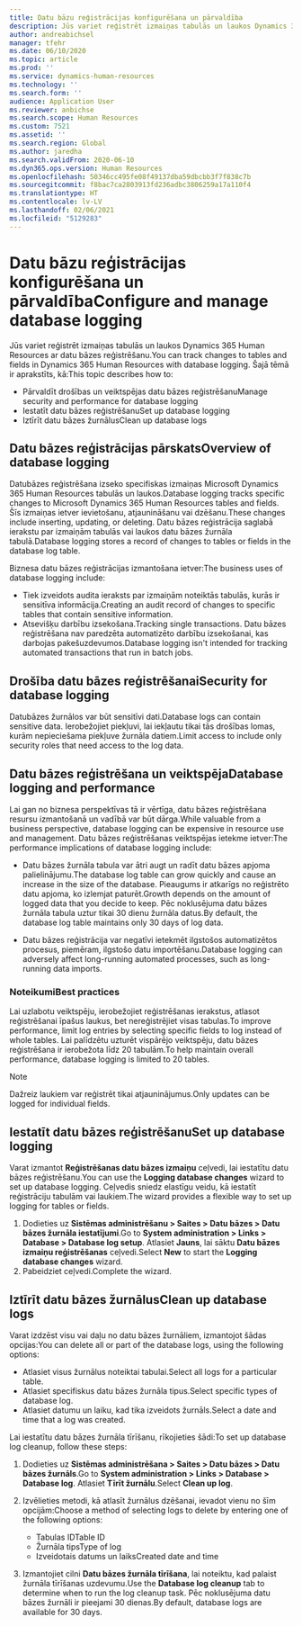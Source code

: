 ```yaml
---
title: Datu bāzu reģistrācijas konfigurēšana un pārvaldība
description: Jūs variet reģistrēt izmaiņas tabulās un laukos Dynamics 365 Human Resources ar datu bāzes reģistrēšanu.
author: andreabichsel
manager: tfehr
ms.date: 06/10/2020
ms.topic: article
ms.prod: ''
ms.service: dynamics-human-resources
ms.technology: ''
ms.search.form: ''
audience: Application User
ms.reviewer: anbichse
ms.search.scope: Human Resources
ms.custom: 7521
ms.assetid: ''
ms.search.region: Global
ms.author: jaredha
ms.search.validFrom: 2020-06-10
ms.dyn365.ops.version: Human Resources
ms.openlocfilehash: 50346cc495fe08f49137dba59dbcbb3f7f838c7b
ms.sourcegitcommit: f8bac7ca2803913fd236adbc3806259a17a110f4
ms.translationtype: HT
ms.contentlocale: lv-LV
ms.lasthandoff: 02/06/2021
ms.locfileid: "5129283"
---
```

# <a name="configure-and-manage-database-logging"></a><span data-ttu-id="218b1-103">Datu bāzu reģistrācijas konfigurēšana un pārvaldība</span><span class="sxs-lookup"><span data-stu-id="218b1-103">Configure and manage database logging</span></span>

<span data-ttu-id="218b1-104">Jūs variet reģistrēt izmaiņas tabulās un laukos Dynamics 365 Human Resources ar datu bāzes reģistrēšanu.</span><span class="sxs-lookup"><span data-stu-id="218b1-104">You can track changes to tables and fields in Dynamics 365 Human Resources with database logging.</span></span> <span data-ttu-id="218b1-105">Šajā tēmā ir aprakstīts, kā:</span><span class="sxs-lookup"><span data-stu-id="218b1-105">This topic describes how to:</span></span>

- <span data-ttu-id="218b1-106">Pārvaldīt drošības un veiktspējas datu bāzes reģistrēšanu</span><span class="sxs-lookup"><span data-stu-id="218b1-106">Manage security and performance for database logging</span></span>
- <span data-ttu-id="218b1-107">Iestatīt datu bāzes reģistrēšanu</span><span class="sxs-lookup"><span data-stu-id="218b1-107">Set up database logging</span></span>
- <span data-ttu-id="218b1-108">Iztīrīt datu bāzes žurnālus</span><span class="sxs-lookup"><span data-stu-id="218b1-108">Clean up database logs</span></span>

## <a name="overview-of-database-logging"></a><span data-ttu-id="218b1-109">Datu bāzes reģistrācijas pārskats</span><span class="sxs-lookup"><span data-stu-id="218b1-109">Overview of database logging</span></span>

<span data-ttu-id="218b1-110">Datubāzes reģistrēšana izseko specifiskas izmaiņas Microsoft Dynamics 365 Human Resources tabulās un laukos.</span><span class="sxs-lookup"><span data-stu-id="218b1-110">Database logging tracks specific changes to Microsoft Dynamics 365 Human Resources tables and fields.</span></span> <span data-ttu-id="218b1-111">Šīs izmaiņas ietver ievietošanu, atjaunināšanu vai dzēšanu.</span><span class="sxs-lookup"><span data-stu-id="218b1-111">These changes include inserting, updating, or deleting.</span></span> <span data-ttu-id="218b1-112">Datu bāzes reģistrācija saglabā ierakstu par izmaiņām tabulās vai laukos datu bāzes žurnāla tabulā.</span><span class="sxs-lookup"><span data-stu-id="218b1-112">Database logging stores a record of changes to tables or fields in the database log table.</span></span>

<span data-ttu-id="218b1-113">Biznesa datu bāzes reģistrācijas izmantošana ietver:</span><span class="sxs-lookup"><span data-stu-id="218b1-113">The business uses of database logging include:</span></span>

- <span data-ttu-id="218b1-114">Tiek izveidots audita ieraksts par izmaiņām noteiktās tabulās, kurās ir sensitīva informācija.</span><span class="sxs-lookup"><span data-stu-id="218b1-114">Creating an audit record of changes to specific tables that contain sensitive information.</span></span>
- <span data-ttu-id="218b1-115">Atsevišķu darbību izsekošana.</span><span class="sxs-lookup"><span data-stu-id="218b1-115">Tracking single transactions.</span></span> <span data-ttu-id="218b1-116">Datu bāzes reģistrēšana nav paredzēta automatizēto darbību izsekošanai, kas darbojas pakešuzdevumos.</span><span class="sxs-lookup"><span data-stu-id="218b1-116">Database logging isn't intended for tracking automated transactions that run in batch jobs.</span></span>

## <a name="security-for-database-logging"></a><span data-ttu-id="218b1-117">Drošība datu bāzes reģistrēšanai</span><span class="sxs-lookup"><span data-stu-id="218b1-117">Security for database logging</span></span>

<span data-ttu-id="218b1-118">Datubāzes žurnālos var būt sensitīvi dati.</span><span class="sxs-lookup"><span data-stu-id="218b1-118">Database logs can contain sensitive data.</span></span> <span data-ttu-id="218b1-119">Ierobežojiet piekļuvi, lai iekļautu tikai tās drošības lomas, kurām nepieciešama piekļuve žurnāla datiem.</span><span class="sxs-lookup"><span data-stu-id="218b1-119">Limit access to include only security roles that need access to the log data.</span></span>

## <a name="database-logging-and-performance"></a><span data-ttu-id="218b1-120">Datu bāzes reģistrēšana un veiktspēja</span><span class="sxs-lookup"><span data-stu-id="218b1-120">Database logging and performance</span></span>

<span data-ttu-id="218b1-121">Lai gan no biznesa perspektīvas tā ir vērtīga, datu bāzes reģistrēšana resursu izmantošanā un vadībā var būt dārga.</span><span class="sxs-lookup"><span data-stu-id="218b1-121">While valuable from a business perspective, database logging can be expensive in resource use and management.</span></span> <span data-ttu-id="218b1-122">Datu bāzes reģistrēšanas veiktspējas ietekme ietver:</span><span class="sxs-lookup"><span data-stu-id="218b1-122">The performance implications of database logging include:</span></span>

- <span data-ttu-id="218b1-123">Datu bāzes žurnāla tabula var ātri augt un radīt datu bāzes apjoma palielinājumu.</span><span class="sxs-lookup"><span data-stu-id="218b1-123">The database log table can grow quickly and cause an increase in the size of the database.</span></span> <span data-ttu-id="218b1-124">Pieaugums ir atkarīgs no reģistrēto datu apjoma, ko izlemjat paturēt.</span><span class="sxs-lookup"><span data-stu-id="218b1-124">Growth depends on the amount of logged data that you decide to keep.</span></span> <span data-ttu-id="218b1-125">Pēc noklusējuma datu bāzes žurnāla tabula uztur tikai 30 dienu žurnāla datus.</span><span class="sxs-lookup"><span data-stu-id="218b1-125">By default, the database log table maintains only 30 days of log data.</span></span> 

- <span data-ttu-id="218b1-126">Datu bāzes reģistrācija var negatīvi ietekmēt ilgstošos automatizētos procesus, piemēram, ilgstošo datu importēšanu.</span><span class="sxs-lookup"><span data-stu-id="218b1-126">Database logging can adversely affect long-running automated processes, such as long-running data imports.</span></span>

### <a name="best-practices"></a><span data-ttu-id="218b1-127">Noteikumi</span><span class="sxs-lookup"><span data-stu-id="218b1-127">Best practices</span></span>

<span data-ttu-id="218b1-128">Lai uzlabotu veiktspēju, ierobežojiet reģistrēšanas ierakstus, atlasot reģistrēšanai īpašus laukus, bet nereģistrējiet visas tabulas.</span><span class="sxs-lookup"><span data-stu-id="218b1-128">To improve performance, limit log entries by selecting specific fields to log instead of whole tables.</span></span> <span data-ttu-id="218b1-129">Lai palīdzētu uzturēt vispārējo veiktspēju, datu bāzes reģistrēšana ir ierobežota līdz 20 tabulām.</span><span class="sxs-lookup"><span data-stu-id="218b1-129">To help maintain overall performance, database logging is limited to 20 tables.</span></span>

> [!NOTE]
> <span data-ttu-id="218b1-130">Dažreiz laukiem var reģistrēt tikai atjauninājumus.</span><span class="sxs-lookup"><span data-stu-id="218b1-130">Only updates can be logged for individual fields.</span></span>

## <a name="set-up-database-logging"></a><span data-ttu-id="218b1-131">Iestatīt datu bāzes reģistrēšanu</span><span class="sxs-lookup"><span data-stu-id="218b1-131">Set up database logging</span></span>

<span data-ttu-id="218b1-132">Varat izmantot **Reģistrēšanas datu bāzes izmaiņu** ceļvedi, lai iestatītu datu bāzes reģistrēšanu.</span><span class="sxs-lookup"><span data-stu-id="218b1-132">You can use the **Logging database changes** wizard to set up database logging.</span></span> <span data-ttu-id="218b1-133">Ceļvedis sniedz elastīgu veidu, kā iestatīt reģistrāciju tabulām vai laukiem.</span><span class="sxs-lookup"><span data-stu-id="218b1-133">The wizard provides a flexible way to set up logging for tables or fields.</span></span>

1. <span data-ttu-id="218b1-134">Dodieties uz **Sistēmas administrēšanu > Saites > Datu bāzes > Datu bāzes žurnāla iestatījumi**.</span><span class="sxs-lookup"><span data-stu-id="218b1-134">Go to **System administration > Links > Database > Database log setup**.</span></span> <span data-ttu-id="218b1-135">Atlasiet **Jauns**, lai sāktu **Datu bāzes izmaiņu reģistrēšanas** ceļvedi.</span><span class="sxs-lookup"><span data-stu-id="218b1-135">Select **New** to start the **Logging database changes** wizard.</span></span>
2. <span data-ttu-id="218b1-136">Pabeidziet ceļvedi.</span><span class="sxs-lookup"><span data-stu-id="218b1-136">Complete the wizard.</span></span>

## <a name="clean-up-database-logs"></a><span data-ttu-id="218b1-137">Iztīrīt datu bāzes žurnālus</span><span class="sxs-lookup"><span data-stu-id="218b1-137">Clean up database logs</span></span>

<span data-ttu-id="218b1-138">Varat izdzēst visu vai daļu no datu bāzes žurnāliem, izmantojot šādas opcijas:</span><span class="sxs-lookup"><span data-stu-id="218b1-138">You can delete all or part of the database logs, using the following options:</span></span>

- <span data-ttu-id="218b1-139">Atlasiet visus žurnālus noteiktai tabulai.</span><span class="sxs-lookup"><span data-stu-id="218b1-139">Select all logs for a particular table.</span></span>
- <span data-ttu-id="218b1-140">Atlasiet specifiskus datu bāzes žurnāla tipus.</span><span class="sxs-lookup"><span data-stu-id="218b1-140">Select specific types of database log.</span></span>
- <span data-ttu-id="218b1-141">Atlasiet datumu un laiku, kad tika izveidots žurnāls.</span><span class="sxs-lookup"><span data-stu-id="218b1-141">Select a date and time that a log was created.</span></span>

<span data-ttu-id="218b1-142">Lai iestatītu datu bāzes žurnāla tīrīšanu, rīkojieties šādi:</span><span class="sxs-lookup"><span data-stu-id="218b1-142">To set up database log cleanup, follow these steps:</span></span> 

1. <span data-ttu-id="218b1-143">Dodieties uz **Sistēmas administrēšana > Saites > Datu bāzes > Datu bāzes žurnāls**.</span><span class="sxs-lookup"><span data-stu-id="218b1-143">Go to **System administration > Links > Database > Database log**.</span></span> <span data-ttu-id="218b1-144">Atlasiet **Tīrīt žurnālu**.</span><span class="sxs-lookup"><span data-stu-id="218b1-144">Select **Clean up log**.</span></span>

2. <span data-ttu-id="218b1-145">Izvēlieties metodi, kā atlasīt žurnālus dzēšanai, ievadot vienu no šīm opcijām:</span><span class="sxs-lookup"><span data-stu-id="218b1-145">Choose a method of selecting logs to delete by entering one of the following options:</span></span>

   - <span data-ttu-id="218b1-146">Tabulas ID</span><span class="sxs-lookup"><span data-stu-id="218b1-146">Table ID</span></span>
   - <span data-ttu-id="218b1-147">Žurnāla tips</span><span class="sxs-lookup"><span data-stu-id="218b1-147">Type of log</span></span>
   - <span data-ttu-id="218b1-148">Izveidotais datums un laiks</span><span class="sxs-lookup"><span data-stu-id="218b1-148">Created date and time</span></span>

3. <span data-ttu-id="218b1-149">Izmantojiet cilni **Datu bāzes žurnāla tīrīšana**, lai noteiktu, kad palaist žurnāla tīrīšanas uzdevumu.</span><span class="sxs-lookup"><span data-stu-id="218b1-149">Use the **Database log cleanup** tab to determine when to run the log cleanup task.</span></span> <span data-ttu-id="218b1-150">Pēc noklusējuma datu bāzes žurnāli ir pieejami 30 dienas.</span><span class="sxs-lookup"><span data-stu-id="218b1-150">By default, database logs are available for 30 days.</span></span>
